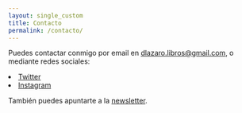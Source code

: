 ```yaml
---
layout: single_custom
title: Contacto
permalink: /contacto/
---
```


Puedes contactar conmigo por email en [dlazaro.libros@gmail.com](mailto:dlazaro.libros@gmail.com), o mediante redes sociales:

<li><a href="https://twitter.com/dlazaroi" rel="nofollow noopener noreferrer"><i class="fab fa-fw fa-twitter-square" aria-hidden="true"></i> Twitter</a></li>
         
<li><a href="https://instagram.com/dlazaro.libros" rel="nofollow noopener noreferrer"><i class="fab fa-fw fa-instagram" aria-hidden="true"></i> Instagram</a></li>

También puedes apuntarte a la <a class="ml-onclick-form" href="javascript:void(0)" onclick="ml('show', 'Va1yYb', true)">newsletter</a>.
